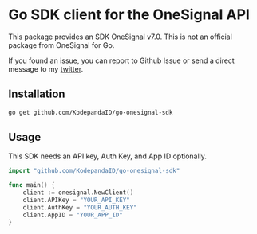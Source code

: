 # Go SDK client for the OneSignal API

This package provides an SDK OneSignal v7.0. This is not an official package from OneSignal for Go.

If you found an issue, you can report to Github Issue or send a direct message to my [twitter](https://twitter.com/lordaur).

## Installation
```bash
go get github.com/KodepandaID/go-onesignal-sdk
```

## Usage

This SDK needs an API key, Auth Key, and App ID optionally.

```go
import "github.com/KodepandaID/go-onesignal-sdk"

func main() {
    client := onesignal.NewClient()
    client.APIKey = "YOUR_API_KEY"
    client.AuthKey = "YOUR_AUTH_KEY"
    client.AppID = "YOUR_APP_ID"
}
```